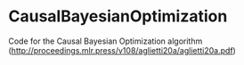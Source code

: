 # CausalBayesianOptimization
Code for the Causal Bayesian Optimization algorithm (http://proceedings.mlr.press/v108/aglietti20a/aglietti20a.pdf)
